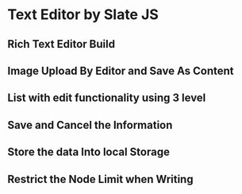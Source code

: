# Text Editor by Slate JS

## Rich Text Editor Build

## Image Upload By Editor and Save As Content

## List with edit functionality using 3 level

## Save and Cancel the Information

## Store the data Into local Storage

## Restrict the Node Limit when Writing

